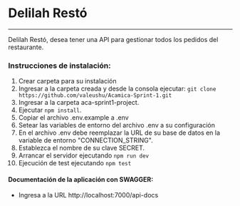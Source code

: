 # Delilah Restó
***
Delilah Restó, desea tener una API para gestionar todos los pedidos del restaurante.

### Instrucciones de instalación:

1. Crear carpeta para su instalación
2. Ingresar a la carpeta creada y desde la consola ejecutar:
   `git clone https://github.com/valeushu/Acamica-Sprint-1.git`
3. Ingresar a la carpeta aca-sprint1-project.
4. Ejecutar `npm install`.
5. Copiar el archivo .env.example a .env
6. Setear las variables de entorno del archivo .env a su configuración
7. En el archivo .env debe reemplazar la URL de su base de datos en la variable de entorno      "CONNECTION_STRING".
8. Establezca el nombre de su clave SECRET.
9. Arrancar el servidor ejecutando `npm run dev`
10. Ejecución de test ejecutando `npm test`

#### Documentación de la aplicación con SWAGGER:

- Ingresa a la URL http://localhost:7000/api-docs
